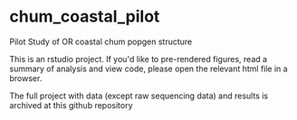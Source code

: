 # chum_coastal_pilot
Pilot Study of OR coastal chum popgen structure

This is an rstudio project. If you'd like to pre-rendered figures, read a summary of analysis and view code, please open the relevant html file in a browser. 

The full project with data (except raw sequencing data) and results is archived at this github repository
